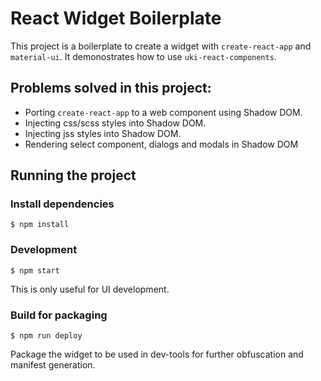 # React Widget Boilerplate

This project is a boilerplate to create a widget with `create-react-app` and `material-ui`.
It demonostrates how to use `uki-react-components`.

## Problems solved in this project:

- Porting `create-react-app` to a web component using Shadow DOM.
- Injecting css/scss styles into Shadow DOM.
- Injecting jss styles into Shadow DOM.
- Rendering select component, dialogs and modals in Shadow DOM

## Running the project

### Install dependencies
```
$ npm install
```

### Development
```
$ npm start
```
This is only useful for UI development.

### Build for packaging
```
$ npm run deploy
```
Package the widget to be used in dev-tools for further obfuscation and manifest generation.
